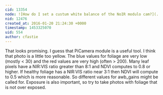 ```yaml
---
cid: 13354
node: ![How do I set a custum white balance of the NoIR modulo cam?](../notes/LaPa/12-03-2015/how-do-i-set-a-costum-white-balance-of-the-noir-modulo-cam)
nid: 12476
created_at: 2016-01-20 21:24:30 +0000
timestamp: 1453325070
uid: 554
author: cfastie
---
```


That looks promising. I guess that PiCamera module is a useful tool. I think that photo is a little too yellow. The blue values for foliage are very low (mostly < 30) and the red values are very high (often > 200). Many leaf pixels have a NIR:VIS ratio greater than 8:1 and NDVI computes to 0.8 or higher. If healthy foliage has a NIR:VIS ratio near 3:1 then NDVI will compute to 0.5 which is more reasonable. So different values for awb_gains might be called for. Exposure is also important, so try to take photos with foliage that is not over exposed. 